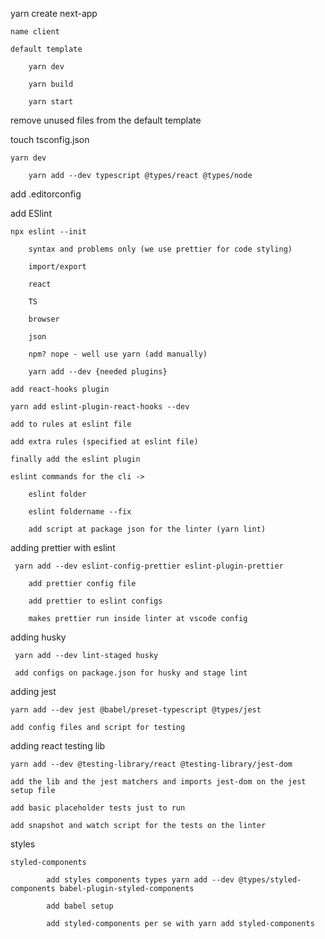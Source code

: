yarn create next-app

    name client

    default template

        yarn dev

        yarn build

        yarn start

remove unused files from the default template

touch tsconfig.json

    yarn dev

        yarn add --dev typescript @types/react @types/node

add .editorconfig

add ESlint  

    npx eslint --init

        syntax and problems only (we use prettier for code styling)

        import/export

        react

        TS

        browser

        json

        npm? nope - well use yarn (add manually)

        yarn add --dev {needed plugins}

    add react-hooks plugin

    yarn add eslint-plugin-react-hooks --dev

    add to rules at eslint file

    add extra rules (specified at eslint file)

    finally add the eslint plugin

    eslint commands for the cli -> 

        eslint folder

        eslint foldername --fix

        add script at package json for the linter (yarn lint)

adding prettier with eslint

     yarn add --dev eslint-config-prettier eslint-plugin-prettier
        
        add prettier config file

        add prettier to eslint configs

        makes prettier run inside linter at vscode config

adding husky 

     yarn add --dev lint-staged husky
     
     add configs on package.json for husky and stage lint

adding jest

    yarn add --dev jest @babel/preset-typescript @types/jest

    add config files and script for testing

adding react testing lib

    yarn add --dev @testing-library/react @testing-library/jest-dom

    add the lib and the jest matchers and imports jest-dom on the jest setup file

    add basic placeholder tests just to run 

    add snapshot and watch script for the tests on the linter

styles

    styled-components

            add styles components types yarn add --dev @types/styled-components babel-plugin-styled-components

            add babel setup

            add styled-components per se with yarn add styled-components
